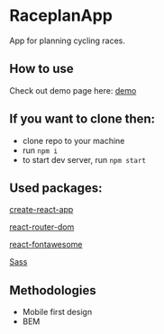 # RaceplanApp

App for planning cycling races.

## How to use

Check out demo page here: [demo](http://raceapp.netlify.com)

## If you want to clone then:

- clone repo to your machine
- run `npm i`
- to start dev server, run `npm start`

## Used packages:

[create-react-app](https://www.npmjs.com/package/create-react-app)

[react-router-dom](https://www.npmjs.com/package/react-router-dom)

[react-fontawesome](https://www.npmjs.com/package/@fortawesome/react-fontawesome)

[Sass](https://www.npmjs.com/package/sass)

## Methodologies

- Mobile first design
- BEM
